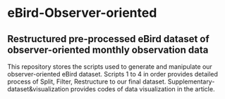 # eBird-Observer-oriented

## Restructured pre-processed eBird dataset of observer-oriented monthly observation data

This repository stores the scripts used to generate and manipulate our observer-oriented eBird dataset.
Scripts 1 to 4 in order provides detailed process of Split, Filter, Restructure to our final dataset.
Supplementary-dataset&visualization provides codes of data visualization in the article.
